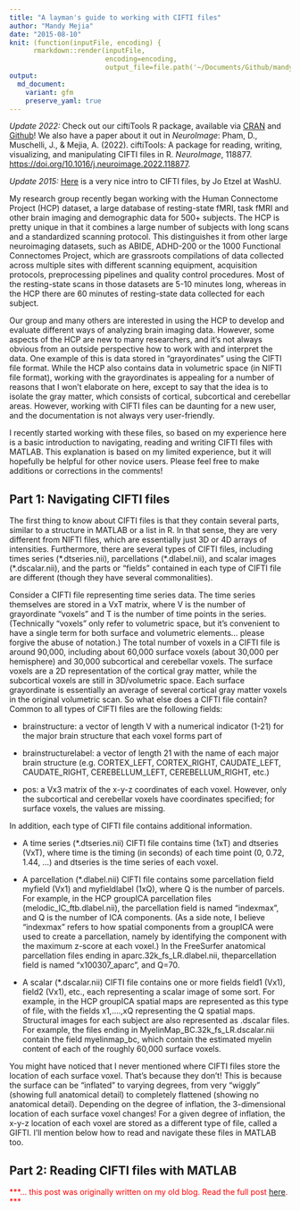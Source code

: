 ```yaml
---
title: "A layman's guide to working with CIFTI files"
author: "Mandy Mejia"
date: "2015-08-10"
knit: (function(inputFile, encoding) { 
      rmarkdown::render(inputFile,
                        encoding=encoding, 
                        output_file=file.path('~/Documents/Github/mandymejia.github.io/_posts/', '2015-08-10-Layman-CIFTI.md')) })
output:
  md_document:
    variant: gfm
    preserve_yaml: true
---
```


*Update 2022:* Check out our ciftiTools R package, available via
[CRAN](https://cran.r-project.org/web/packages/ciftiTools/index.html)
and [Github](https://github.com/mandymejia/ciftiTools)! We also have a
paper about it out in *NeuroImage*: Pham, D., Muschelli, J., & Mejia, A.
(2022). ciftiTools: A package for reading, writing, visualizing, and
manipulating CIFTI files in R. *NeuroImage*, 118877.
<https://doi.org/10.1016/j.neuroimage.2022.118877>.

*Update 2015:*
[Here](https://mvpa.blogspot.com/2014/03/nifti-cifti-gifti-in-hcp-and-workbench.html)
is a very nice intro to CIFTI files, by Jo Etzel at WashU.

My research group recently began working with the Human Connectome
Project (HCP) dataset, a large database of resting-state fMRI, task fMRI
and other brain imaging and demographic data for 500+ subjects. The HCP
is pretty unique in that it combines a large number of subjects with
long scans and a standardized scanning protocol. This distinguishes it
from other large neuroimaging datasets, such as ABIDE, ADHD-200 or the
1000 Functional Connectomes Project, which are grassroots compilations
of data collected across multiple sites with different scanning
equipment, acquisition protocols, preprocessing pipelines and quality
control procedures. Most of the resting-state scans in those datasets
are 5-10 minutes long, whereas in the HCP there are 60 minutes of
resting-state data collected for each subject.

Our group and many others are interested in using the HCP to develop and
evaluate different ways of analyzing brain imaging data. However, some
aspects of the HCP are new to many researchers, and it’s not always
obvious from an outside perspective how to work with and interpret the
data. One example of this is data stored in “grayordinates” using the
CIFTI file format. While the HCP also contains data in volumetric space
(in NIFTI file format), working with the grayordinates is appealing for
a number of reasons that I won’t elaborate on here, except to say that
the idea is to isolate the gray matter, which consists of cortical,
subcortical and cerebellar areas. However, working with CIFTI files can
be daunting for a new user, and the documentation is not always very
user-friendly.

I recently started working with these files, so based on my experience
here is a basic introduction to navigating, reading and writing CIFTI
files with MATLAB. This explanation is based on my limited experience,
but it will hopefully be helpful for other novice users. Please feel
free to make additions or corrections in the comments!

## Part 1: Navigating CIFTI files

The first thing to know about CIFTI files is that they contain several
parts, similar to a structure in MATLAB or a list in R. In that sense,
they are very different from NIFTI files, which are essentially just 3D
or 4D arrays of intensities. Furthermore, there are several types of
CIFTI files, including times series (\*.dtseries.nii), parcellations
(\*.dlabel.nii), and scalar images (\*.dscalar.nii), and the parts or
“fields” contained in each type of CIFTI file are different (though they
have several commonalities).

Consider a CIFTI file representing time series data. The time series
themselves are stored in a VxT matrix, where V is the number of
grayordinate “voxels” and T is the number of time points in the series.
(Technically “voxels” only refer to volumetric space, but it’s
convenient to have a single term for both surface and volumetric
elements… please forgive the abuse of notation.) The total number of
voxels in a CIFTI file is around 90,000, including about 60,000 surface
voxels (about 30,000 per hemisphere) and 30,000 subcortical and
cerebellar voxels. The surface voxels are a 2D representation of the
cortical gray matter, while the subcortical voxels are still in
3D/volumetric space. Each surface grayordinate is essentially an average
of several cortical gray matter voxels in the original volumetric scan.
So what else does a CIFTI file contain? Common to all types of CIFTI
files are the following fields:

- brainstructure: a vector of length V with a numerical indicator (1-21)
  for the major brain structure that each voxel forms part of

- brainstructurelabel: a vector of length 21 with the name of each major
  brain structure (e.g. CORTEX_LEFT, CORTEX_RIGHT, CAUDATE_LEFT,
  CAUDATE_RIGHT, CEREBELLUM_LEFT, CEREBELLUM_RIGHT, etc.)

- pos: a Vx3 matrix of the x-y-z coordinates of each voxel. However,
  only the subcortical and cerebellar voxels have coordinates specified;
  for surface voxels, the values are missing.

In addition, each type of CIFTI file contains additional information.

- A time series (\*.dtseries.nii) CIFTI file contains time (1xT) and
  dtseries (VxT), where time is the timing (in seconds) of each time
  point (0, 0.72, 1.44, …) and dtseries is the time series of each
  voxel.

- A parcellation (\*.dlabel.nii) CIFTI file contains some parcellation
  field myfield (Vx1) and myfieldlabel (1xQ), where Q is the number of
  parcels. For example, in the HCP groupICA parcellation files
  (melodic_IC_ftb.dlabel.nii), the parcellation field is named
  “indexmax”, and Q is the number of ICA components. (As a side note, I
  believe “indexmax” refers to how spatial components from a groupICA
  were used to create a parcellation, namely by identifying the
  component with the maximum z-score at each voxel.) In the FreeSurfer
  anatomical parcellation files ending in aparc.32k_fs_LR.dlabel.nii,
  theparcellation field is named “x100307_aparc”, and Q=70.

- A scalar (\*.dscalar.nii) CIFTI file contains one or more fields
  field1 (Vx1), field2 (Vx1), etc., each representing a scalar image of
  some sort. For example, in the HCP groupICA spatial maps are
  represented as this type of file, with the fields x1,….,xQ
  representing the Q spatial maps. Structural images for each subject
  are also represented as .dscalar files. For example, the files ending
  in MyelinMap_BC.32k_fs_LR.dscalar.nii contain the field myelinmap_bc,
  which contain the estimated myelin content of each of the roughly
  60,000 surface voxels.

You might have noticed that I never mentioned where CIFTI files store
the location of each surface voxel. That’s because they don’t! This is
because the surface can be “inflated” to varying degrees, from very
“wiggly” (showing full anatomical detail) to completely flattened
(showing no anatomical detail). Depending on the degree of inflation,
the 3-dimensional location of each surface voxel changes! For a given
degree of inflation, the x-y-z location of each voxel are stored as a
different type of file, called a GIFTI. I’ll mention below how to read
and navigate these files in MATLAB too.

## Part 2: Reading CIFTI files with MATLAB

<span style="color:red"> ***… this post was originally written on my old
blog. Read the full post
[here](https://mandymejia.wordpress.com/2015/08/10/a-laymans-guide-to-working-with-cifti-files/).
*** </span>
